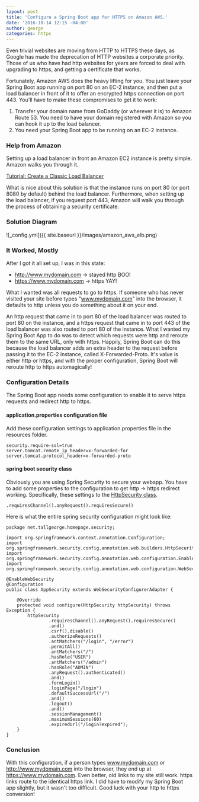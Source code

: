 ```yaml
---
layout: post
title: 'Configure a Spring Boot app for HTTPS on Amazon AWS.'
date: '2016-10-14 12:15 -04:00'
author: george
categories: https
---
```


Even trivial websites are moving from HTTP to HTTPS these days, as Google has made the deprecation of HTTP websites a corporate priority. Those of us who have had http websites for years are forced to deal with upgrading to https, and getting a certificate that works.

Fortunately, Amazon AWS does the heavy lifting for you. You just leave your Spring Boot app running on port 80 on an EC-2 instance, and then put a load balancer in front of it to offer an encrypted https connection on port 443. You'll have to make these compromises to get it to work:

1. Transfer your domain name from GoDaddy (or wherever it is) to Amazon Route 53. You need to have your domain registered with Amazon so you can hook it up to the load balancer. 
2. You need your Spring Boot app to be running on an EC-2 instance.

### Help from Amazon

Setting up a load balancer in front an Amazon EC2 instance is pretty simple. Amazon walks you through it.

[Tutorial: Create a Classic Load Balancer](http://docs.aws.amazon.com/elasticloadbalancing/latest/classic/elb-getting-started.html)

What is nice about this solution is that the instance runs on port 80 (or port 8080 by default) behind the load balancer. Furthermore, when setting up the load balancer, if you request port 443, Amazon will walk you through the process of obtaining a security certificate.

### Solution Diagram

![_config.yml]({{ site.baseurl }}/images/amazon_aws_elb.png)

### It Worked, Mostly

After I got it all set up, I was in this state:

* http://www.mydomain.com -> stayed http BOO!
* https://www.mydomain.com -> https YAY!

What I wanted was all requests to go to https. If someone who has never visited your site before types "www.mydomain.com" into the browser, it defaults to http unless you do something about it on your end.

An http request that came in to port 80 of the load balancer was routed to port 80 on the instance, and a https request that came in to port 443 of the load balancer was also routed to port 80 of the instance. What I wanted my Spring Boot App to do was to detect which requests were http and reroute them to the same URL, only with https. Happily, Spring Boot can do this because the load balancer adds an extra header to the request before passing it to the EC-2 instance, called X-Forwarded-Proto. It's value is either http or https, and with the proper configuration, Spring Boot will reroute http to https automagically!

### Configuration Details

The Spring Boot app needs some configuration to enable it to serve https requests and redirect http to https.

#### application.properties configuration file

Add these configuration settings to application.properties file in the resources folder.

    security.require-ssl=true
    server.tomcat.remote_ip_header=x-forwarded-for
    server.tomcat.protocol_header=x-forwarded-proto

#### spring boot security class

Obviously you are using Spring Security to secure your webapp. You have to add some properties to the configuration to get http -> https redirect working. Specifically, these settings to the [HttpSecurity class](https://docs.spring.io/spring-security/site/docs/current/apidocs/org/springframework/security/config/annotation/web/builders/HttpSecurity.html).

    .requiresChannel().anyRequest().requiresSecure()

Here is what the entire spring security configuration might look like:

    package net.tallgeorge.homepage.security;

    import org.springframework.context.annotation.Configuration;
    import org.springframework.security.config.annotation.web.builders.HttpSecurity;
    import org.springframework.security.config.annotation.web.configuration.EnableWebSecurity;
    import org.springframework.security.config.annotation.web.configuration.WebSecurityConfigurerAdapter;

    @EnableWebSecurity
    @Configuration
    public class AppSecurity extends WebSecurityConfigurerAdapter {

        @Override
        protected void configure(HttpSecurity httpSecurity) throws Exception {
            httpSecurity
                    .requiresChannel().anyRequest().requiresSecure()
                    .and()
                    .csrf().disable()
                    .authorizeRequests()
                    .antMatchers("/login", "/error")
                    .permitAll()
                    .antMatchers("/")
                    .hasRole("USER")
                    .antMatchers("/admin")
                    .hasRole("ADMIN")
                    .anyRequest().authenticated()
                    .and()
                    .formLogin()
                    .loginPage("/login")
                    .defaultSuccessUrl("/")
                    .and()
                    .logout()
                    .and()
                    .sessionManagement()
                    .maximumSessions(60)
                    .expiredUrl("/login?expired");
        }
    }


### Conclusion

With this configuration, if a person types www.mydomain.com or http://www.mydomain.com into the browser, they end up at https://www.mydomain.com. Even better, old links to my site still work. https links route to the identical https link. I did have to modify my Spring Boot app slightly, but it wasn't too difficult. Good luck with your http to https conversion!